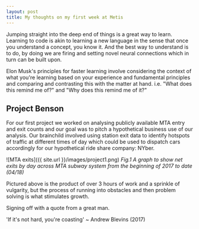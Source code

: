 ```yaml
---
layout: post
title: My thoughts on my first week at Metis
---
```


Jumping straight into the deep end of things is a great way to learn. Learning to code is akin to learning a new language in the sense that once you understand a concept, you know it. And the best way to understand is to do, by doing we are firing and setting novel neural connections which in turn can be built upon. 

Elon Musk's principles for faster learning involve considering the context of what you're learning based on your experience and fundamental principles and comparing and contrasting this with the matter at hand. i.e. "What does this remind me of?" and "Why does this remind me of it?"

## Project Benson

For our first project we worked on analysing publicly available MTA entry and exit counts and our goal was to pitch a hypothetical business use of our analysis. Our brainchild involved using station exit data to identify hotspots of traffic at different times of day which could be used to dispatch cars accordingly for our hypothetical ride share company: NYber. 

![MTA exits]({{ site.url }}/images/project1.png)
<em>Fig.1 A graph to show net exits by day across MTA subway system from the beginning of 2017 to date (04/18)</em>

Pictured above is the product of over 3 hours of work and a sprinkle of vulgarity, but the process of running into obstacles and then problem solving is what stimulates growth.

Signing off with a quote from a great man.

'If it's not hard, you're coasting' ~ Andrew Blevins (2017)
